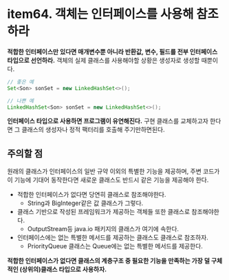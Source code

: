 # item64. 객체는 인터페이스를 사용해 참조하라
**적합한 인터페이스만 있다면 매개변수뿐 아니라 반환값, 변수, 필드를 전부 인터페이스 타입으로 선언하라.**
객체의 실제 클래스를 사용해야할 상황은 생성자로 생성할 때뿐이다.
``` java
// 좋은 예
Set<Son> sonSet = new LinkedHashSet<>();

// 나쁜 예
LinkedHashSet<Son> sonSet = new LinkedHashSet<>();
```
**인터페이스 타입으로 사용하면 프로그램이 유연해진다.** 구현 클래스를 교체하고자 한다면 그 클래스의 생성자나 정적 팩터리를 호출해 주기만하면된다.

## 주의할 점
원래의 클래스가 인터페이스의 일반 규약 이외의 특별한 기능을 제공하며, 주변 코드가 이 기능에 기대어 동작한다면 새로운 클래스도 반드시 같은 기능을 제공해야 한다.  
* 적합한 인터페이스가 없다면 당연히 클래스로 참조해야한다.
  * String과 BigInteger같은 값 클래스가 그렇다.
* 클래스 기반으로 작성된 프레임워크가 제공하는 객체들 또한 클래스로 참조해야한다.
  * OutputStream등 java.io 패키지의 클래스가 여기에 속한다. 
* 인터페이스에는 없는 특별한 메서드를 제공하는 클래스도 클래스로 참조하자.
  * PriorityQueue 클래스는 Queue에는 없는 특별한 메서드를 제공한다. 

**적합한 인터페이스가 없다면 클래스의 계층구조 중 필요한 기능을 만족하는 가장 덜 구체적인 (상위의)클래스 타입으로 사용하자.**
